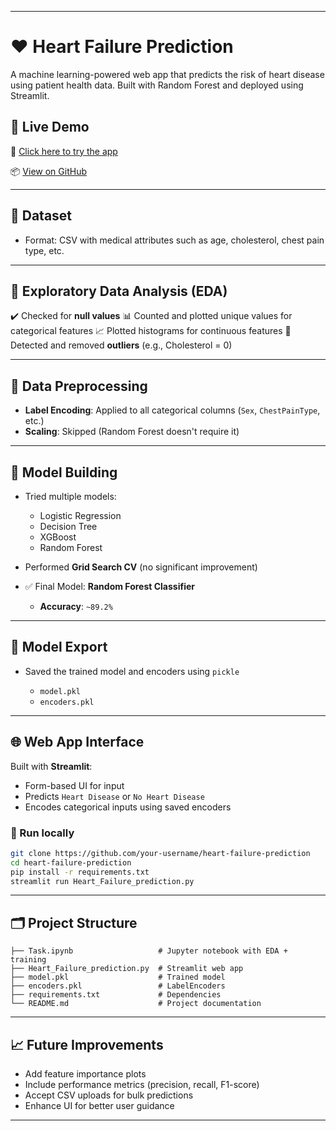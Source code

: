 

---

# ❤️ Heart Failure Prediction 

A machine learning-powered web app that predicts the risk of heart disease using patient health data. Built with Random Forest and deployed using Streamlit.

## 🔗 Live Demo

🚀 [Click here to try the app](https://heart-failure-prediction-task.streamlit.app)

📦 [View on GitHub](https://github.com/Rv0403/heart-failure-prediction-task)

---

## 📂 Dataset

* Format: CSV with medical attributes such as age, cholesterol, chest pain type, etc.

---

## 🧪 Exploratory Data Analysis (EDA)

✔️ Checked for **null values**
📊 Counted and plotted unique values for categorical features
📈 Plotted histograms for continuous features
🚫 Detected and removed **outliers** (e.g., Cholesterol = 0)

---

## 🧹 Data Preprocessing

* **Label Encoding**: Applied to all categorical columns (`Sex`, `ChestPainType`, etc.)
* **Scaling**: Skipped (Random Forest doesn't require it)

---

## 🤖 Model Building

* Tried multiple models:

  * Logistic Regression
  * Decision Tree
  * XGBoost
  * Random Forest
* Performed **Grid Search CV** (no significant improvement)
* ✅ Final Model: **Random Forest Classifier**

  * **Accuracy**: `~89.2%`

---

## 💾 Model Export

* Saved the trained model and encoders using `pickle`

  * `model.pkl`
  * `encoders.pkl`

---

## 🌐 Web App Interface

Built with **Streamlit**:

* Form-based UI for input
* Predicts `Heart Disease` or `No Heart Disease`
* Encodes categorical inputs using saved encoders

### 🔧 Run locally

```bash
git clone https://github.com/your-username/heart-failure-prediction
cd heart-failure-prediction
pip install -r requirements.txt
streamlit run Heart_Failure_prediction.py
```

---

## 🗂️ Project Structure

```
├── Task.ipynb                   # Jupyter notebook with EDA + training
├── Heart_Failure_prediction.py  # Streamlit web app
├── model.pkl                    # Trained model
├── encoders.pkl                 # LabelEncoders
├── requirements.txt             # Dependencies
└── README.md                    # Project documentation
```

---

## 📈 Future Improvements

* Add feature importance plots
* Include performance metrics (precision, recall, F1-score)
* Accept CSV uploads for bulk predictions
* Enhance UI for better user guidance

---
